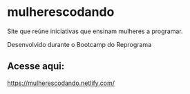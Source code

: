 # mulherescodando

Site que reúne iniciativas que ensinam mulheres a programar.

Desenvolvido durante o Bootcamp do Reprograma

## Acesse aqui:

https://mulherescodando.netlify.com/ 
